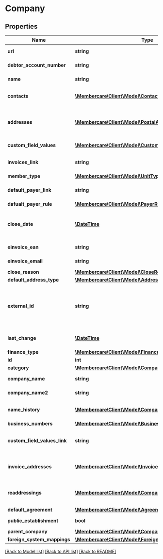 # Company

## Properties
Name | Type | Description | Notes
------------ | ------------- | ------------- | -------------
**url** | **string** | The link to the current resource | [optional] 
**debtor_account_number** | **string** | The identifying number | [optional] 
**name** | **string** | The full name of the member | [optional] 
**contacts** | [**\Membercare\Client\Model\Contact[]**](Contact.md) | List of contact informations of the member | [optional] 
**addresses** | [**\Membercare\Client\Model\PostalAddress[]**](PostalAddress.md) | List of address information of the member (primary and secundary addresses only) | [optional] 
**custom_field_values** | [**\Membercare\Client\Model\CustomFieldValue[]**](CustomFieldValue.md) | The members CustomFieldValues | [optional] 
**invoices_link** | **string** | Url to the collection of the member Invoices | [optional] 
**member_type** | [**\Membercare\Client\Model\UnitType**](UnitType.md) |  | [optional] 
**default_payer_link** | **string** | Link to the default payer for the member. | [optional] 
**dafualt_payer_rule** | [**\Membercare\Client\Model\PayerRule**](PayerRule.md) |  | [optional] 
**close_date** | [**\DateTime**](\DateTime.md) | The day the unit was closed.  Value is ignored when creating or updating! | [optional] 
**einvoice_ean** | **string** | Ean for electronic invoicing | [optional] 
**einvoice_email** | **string** | Email for electronic invoicing | [optional] 
**close_reason** | [**\Membercare\Client\Model\CloseReason**](CloseReason.md) |  | [optional] 
**default_address_type** | [**\Membercare\Client\Model\AddressRule**](AddressRule.md) |  | [optional] 
**external_id** | **string** | Id that comes from an external source to identify a member that exists both in Membercare and in another system | [optional] 
**last_change** | [**\DateTime**](\DateTime.md) | When was the base entity last changed | [optional] 
**finance_type** | [**\Membercare\Client\Model\FinanceType**](FinanceType.md) |  | [optional] 
**id** | **int** | Id | [optional] 
**category** | [**\Membercare\Client\Model\CompanyCategory**](CompanyCategory.md) |  | [optional] 
**company_name** | **string** | The name of the company | [optional] 
**company_name2** | **string** | The name2 of the company | [optional] 
**name_history** | [**\Membercare\Client\Model\CompanyNameHistory[]**](CompanyNameHistory.md) | If loaded this will show name changes | [optional] 
**business_numbers** | [**\Membercare\Client\Model\BusinessNumbers**](BusinessNumbers.md) |  | [optional] 
**custom_field_values_link** | **string** | Url to the collection of the companys CustomFieldValues | [optional] 
**invoice_addresses** | [**\Membercare\Client\Model\InvoiceAddressLinkToCompany[]**](InvoiceAddressLinkToCompany.md) | List of invoice address information of the member | [optional] 
**readdressings** | [**\Membercare\Client\Model\CompanyReAddressing[]**](CompanyReAddressing.md) | List of readdressing information of the member | [optional] 
**default_agreement** | [**\Membercare\Client\Model\Agreement**](Agreement.md) |  | [optional] 
**public_establishment** | **bool** | Public Establishment | [optional] 
**parent_company** | [**\Membercare\Client\Model\CompanyHierarchy**](CompanyHierarchy.md) |  | [optional] 
**foreign_system_mappings** | [**\Membercare\Client\Model\ForeignSystemMapping[]**](ForeignSystemMapping.md) |  | [optional] 

[[Back to Model list]](../../README.md#documentation-for-models) [[Back to API list]](../../README.md#documentation-for-api-endpoints) [[Back to README]](../../README.md)

